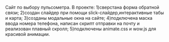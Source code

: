 
Сайт по выбору пульсометра.
В проекте: 1)сверстана форма обратной связи;
           2)создан слайдер при помощи slick-слайдер,интерактивные табы и карта;
           3)созданы модальные окна на сайте;
           4)подключена маска ввода номера телефона, написан скрипт отправки на почту и реализован плавный скролл;
           5)подключены animate.css и wow.js для красивой анимации.

